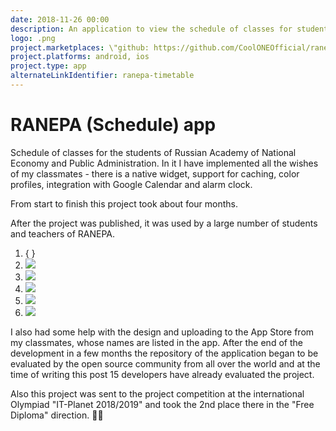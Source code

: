 ```yaml
---
date: 2018-11-26 00:00
description: An application to view the schedule of classes for students of the Russian Academy of National Economy and Public Administration. In it I implemented all the wishes of my classmates - there is a native widget, support for caching, color profiles, integration with Google Calendar and alarm clock. Now it is used by most of the students and teachers of RANEPA.
logo: .png
project.marketplaces: \"github: https://github.com/CoolONEOfficial/ranepa_timetable\", \"google_play: https://play.google.com/store/apps/details?id=ru.coolone.ranepatimetable\"
project.platforms: android, ios
project.type: app
alternateLinkIdentifier: ranepa-timetable
---
```

# RANEPA (Schedule) app

Schedule of classes for the students of Russian Academy of National Economy and Public Administration. In it I have implemented all the wishes of my classmates - there is a native widget, support for caching, color profiles, integration with Google Calendar and alarm clock. 

From start to finish this project took about four months.

After the project was published, it was used by a large number of students and teachers of RANEPA.

1. { }
2. ![ ](2_400x400.jpg)
3. ![ ](4_400x400.jpg)
4. ![ ](1_400x400.jpg)
5. ![ ](3_400x400.jpg)
6. ![ ](5_400x400.jpg)

 I also had some help with the design and uploading to the App Store from my classmates, whose names are listed in the app. After the end of the development in a few months the repository of the application began to be evaluated by the open source community from all over the world and at the time of writing this post 15 developers have already evaluated the project.
 
Also this project was sent to the project competition at the international Olympiad "IT-Planet 2018/2019" and took the 2nd place there in the "Free Diploma" direction. 🎉😁
